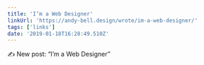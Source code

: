 ```yaml
---
title: 'I’m a Web Designer'
linkUrl: 'https://andy-bell.design/wrote/im-a-web-designer/'
tags: ['links'] 
date: '2019-01-18T16:28:49.510Z'
---
```

✍️ New post:  “I’m a Web Designer”